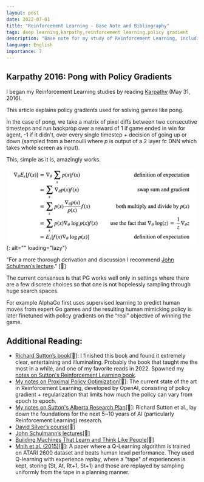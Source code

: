 ```yaml
---
layout: post
date: 2022-07-01
title: "Reinforcement Learning - Base Note and Bibliography"
tags: deep learning,karpathy,reinforcement learning,policy gradient
description: "Base note for my study of Reinforcement Learning, including my first reading list based on Karpathy's blog and links to my subsequent notes and observations."
language: English
importance: 7
---
```


## Karpathy 2016: Pong with Policy Gradients

I began my Reinforcement Learning studies by reading [Karpathy](http://karpathy.github.io/2016/05/31/rl/) (May 31, 2016).

This article explains policy gradients used for solving games like pong.

In the case of pong, we take a matrix of pixel diffs between two consecutive timesteps and run backprop over a reward of 1 if game ended in win for agent, -1 if it didn't, over every single timestep + decision of going up or down (sampled from a bernoulli where _p_ is output of a 2 layer fc DNN which takes whole screen as input).

This, simple as it is, amazingly works.

![Screen_Shot_2022-06-06_at_14-52-00.png](image_rl/Screen_Shot_2022-06-06_at_14-52-00.png){: alt="" loading="lazy"}

"For a more thorough derivation and discussion I recommend [John Schulman’s lecture](https://www.youtube.com/watch?v=oPGVsoBonLM)." [🌱]

The current consensus is that PG works well only in settings where there are a few discrete choices so that one is not hopelessly sampling through huge search spaces.

For example AlphaGo first uses supervised learning to predict human moves from expert Go games and the resulting human mimicking policy is later finetuned with policy gradients on the “real” objective of winning the game.

## Additional Reading:

- [Richard Sutton’s book](http://incompleteideas.net/book/RLbook2020.pdf)[🌿]: I finished this book and found it extremely clear, entertaining and illuminating. Probably the book that taught me the most in a while, and one of my favorite reads in 2022. Spawned my [notes on Sutton's Reinforcement Learning book](/wiki/reinforcement-learning-sutton).
- [My notes on Proximal Policy Optimization](/wiki/proximal-policy-optimization)[🌿]: The current state of the art in Reinforcement Learning, developed by OpenAI, consisting of policy gradient + regularization that limits how much the policy can vary from epoch to epoch.
- [My notes on Sutton's Alberta Research Plan](/wiki/alberta-plan-ai-research)[🌿]: Richard Sutton et al., lay down the foundations for the next 5\~10 years of AI (particularly Reinforcement Learning) research.
- [David Silver’s course](http://www0.cs.ucl.ac.uk/staff/d.silver/web/Teaching.html)[🌱]
- [John Schulmann’s lectures](https://www.youtube.com/watch?v=oPGVsoBonLM)[🌱]
- [Building Machines That Learn and Think Like People](https://arxiv.org/abs/1604.00289)[🌱]
- [Mnih et al. (2015)]()[🌱]: A paper where a Q-Learning algorithm is trained on ATARI 2600 dataset and beats human level performance. They used Q-learning with experience replay, where a "tape" of experiences is kept, storing (St, At, Rt+1, St+1) and those are replayed by sampling uniformly from the tape in a planning manner.